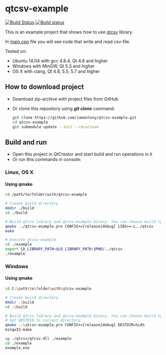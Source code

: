 # qtcsv-example

[![Build Status](https://travis-ci.org/iamantony/qtcsv-example.svg?branch=dev)](https://travis-ci.org/iamantony/qtcsv-example) [![Build status](https://ci.appveyor.com/api/projects/status/s1q16r12r2m4wk5k/branch/master?svg=true)](https://ci.appveyor.com/project/iamantony/qtcsv-example/branch/master)

This is an example project that shows how to use [qtcsv][qtcsv] library.

In [main.cpp][main-file] file you will see code that write and read csv-file.

Tested on:
- Ubuntu 14.04 with gcc 4.8.4, Qt 4.8 and higher
- Windows with MinGW, Qt 5.3 and higher
- OS X with clang, Qt 4.8, 5.5, 5.7 and higher

## How to download project

- Download zip-archive with project files from GitHub
- Or clone this repository using _**git clone**_ command:

  ``` bash
  git clone https://github.com/iamantony/qtcsv-example.git
  cd qtcsv-example
  git submodule update --init --recursive
  ```

## Build and run

- Open this project in QtCreator and start build and run operations in it
- Or run this commands in console:

### Linux, OS X
  
#### Using qmake
  
``` bash
cd /path/to/folder/with/qtcsv-example

# Create build directory
mkdir ./build
cd ./build

# Build qtcsv library and qtcsv-example binary. You can choose build type: release or debug
qmake ../qtcsv-example.pro CONFIG+=[release|debug] LIBS+=-L../qtcsv
make

# Execute qtcsv-example
cd ./example
export LD_LIBRARY_PATH=$LD_LIBRARY_PATH:$PWD/../qtcsv
./example
```

### Windows

#### Using qmake

``` bash
cd C:\path\to\folder\with\qtcsv-example

# Create build directory
mkdir .\build
cd .\build

# Build qtcsv library and qtcsv-example binary. You can choose build type: release or debug.
# Set DESTDIR to current directory.
qmake ..\qtcsv-example.pro CONFIG+=[release|debug] DESTDIR=%cd%
mingw32-make

cp ./qtcsv/qtcsv.dll ./example
cd ./example
example.exe
```

[qtcsv]: https://github.com/iamantony/qtcsv
[main-file]: https://github.com/iamantony/qtcsv-example/blob/master/example/main.cpp
